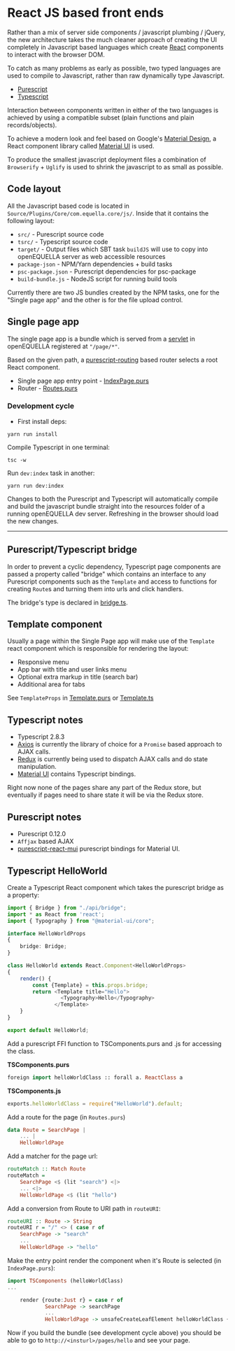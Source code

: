 # React JS based front ends

Rather than a mix of server side components / javascript plumbing / jQuery, the new architecture takes 
the much cleaner approach of creating the UI completely in Javascript based languages which 
create [React](https://reactjs.org/) components to interact with the browser DOM.

To catch as many problems as early as possible, two typed languages are used to 
compile to Javascript, rather than raw dynamically type Javascript.

* [Purescript](http://www.purescript.org/)
* [Typescript](https://www.typescriptlang.org/)

Interaction between components written in either of the two languages is achieved by
using a compatible subset (plain functions and plain records/objects).

To achieve a modern look and feel based on Google's [Material Design](https://material.io/), a 
React component library called [Material UI](https://material-ui.com/) is used.

To produce the smallest javascript deployment files a combination of `Browserify` + `Uglify` is used
to shrink the javascript to as small as possible.

## Code layout

All the Javascript based code is located in `Source/Plugins/Core/com.equella.core/js/`. 
Inside that it contains the following layout: 

* `src/` - Purescript source code
* `tsrc/` - Typescript source code
* `target/` - Output files which SBT task `buildJS` will use to copy into openEQUELLA server as web accessible resources
* `package-json` - NPM/Yarn dependencies + build tasks
* `psc-package.json` - Purescript dependencies for psc-package
* `build-bundle.js` - NodeJS script for running build tools

Currently there are two JS bundles created by the NPM tasks, one for the "Single page app" 
and the other is for the file upload control.

## Single page app

The single page app is a bundle which is served from a [servlet](../../Source/Plugins/Core/com.equella.core/scalasrc/com/tle/web/template/SinglePageApp.scala) in openEQUELLA registered at `"/page/*"`. 

Based on the given path, a [purescript-routing](https://github.com/slamdata/purescript-routing) 
based router selects a root React component.

* Single page app entry point - [IndexPage.purs](../../Source/Plugins/Core/com.equella.core/js/src/IndexPage.purs)
* Router - [Routes.purs](../../Source/Plugins/Core/com.equella.core/js/src/Routes.purs)

### Development cycle

* First install deps: 
```
yarn run install
```

Compile Typescript in one terminal:
```
tsc -w
```

Run `dev:index` task in another:
```
yarn run dev:index
```

Changes to both the Purescript and Typescript will automatically compile and build the javascript 
bundle straight into the resources folder of a running openEQUELLA dev server. Refreshing in the 
browser should load the new changes.

---

## Purescript/Typescript bridge

In order to prevent a cyclic dependency, Typescript page components are passed a property 
called "bridge" which contains an interface to any Purescript components such as the `Template` and access to 
functions for creating `Route`s and turning them into urls and click handlers.

The bridge's type is declared in [bridge.ts](../../Source/Plugins/Core/com.equella.core/js/tsrc/api/bridge.ts).

## Template component

Usually a page within the Single Page app will make use of the `Template` react component which is responsible for 
rendering the layout:

* Responsive menu
* App bar with title and user links menu
* Optional extra markup in title (search bar)
* Additional area for tabs

See `TemplateProps` in [Template.purs](../../Source/Plugins/Core/com.equella.core/js/src/Template.purs) or [Template.ts](../../Source/Plugins/Core/com.equella.core/js/tsrc/api/Template.ts)

## Typescript notes

* Typescript 2.8.3
* [Axios](https://github.com/axios/axios) is currently the library of choice for a `Promise` based approach to AJAX calls.
* [Redux](https://redux.js.org/introduction) is currently being used to dispatch AJAX calls and do state manipulation.
* [Material UI](https://material-ui.com/) contains Typescript bindings.

Right now none of the pages share any part of the Redux store, but eventually if pages need to share state it will be via the Redux store.

## Purescript notes

* Purescript 0.12.0
* `Affjax` based AJAX 
* [purescript-react-mui](https://github.com/doolse/purescript-react-mui) purescript bindings for Material UI.

## Typescript HelloWorld

Create a Typescript React component which takes the purescript bridge as a property:

```typescript
import { Bridge } from "./api/bridge";
import * as React from 'react';
import { Typography } from "@material-ui/core";

interface HelloWorldProps 
{
    bridge: Bridge;
}

class HelloWorld extends React.Component<HelloWorldProps>
{
    render() {
        const {Template} = this.props.bridge;
        return <Template title="Hello">
                 <Typography>Hello</Typography>
               </Template>
    }
}

export default HelloWorld;
```

Add a purescript FFI function to TSComponents.purs and .js for accessing the class.

**TSComponents.purs**
```purescript
foreign import helloWorldClass :: forall a. ReactClass a
```
**TSComponents.js**
```javascript
exports.helloWorldClass = require("HelloWorld").default;
```

Add a route for the page (in `Routes.purs`)

```purescript
data Route = SearchPage | 
    ... |
    HelloWorldPage
```

Add a matcher for the page url:

```purescript
routeMatch :: Match Route
routeMatch = 
    SearchPage <$ (lit "search") <|>
    ... <|>
    HelloWorldPage <$ (lit "hello")
```

Add a conversion from Route to URI path in `routeURI`:

```purescript
routeURI :: Route -> String
routeURI r = "/" <> ( case r of 
    SearchPage -> "search"
    ...
    HelloWorldPage -> "hello"
```

Make the entry point render the component when it's Route is selected (in `IndexPage.purs`):

```purescript
import TSComponents (helloWorldClass)
...

    render {route:Just r} = case r of 
            SearchPage -> searchPage
            ...
            HelloWorldPage -> unsafeCreateLeafElement helloWorldClass {bridge:tsBridge}
```

Now if you build the bundle (see development cycle above) you should be able to go to `http://<insturl>/pages/hello` and see your page.
